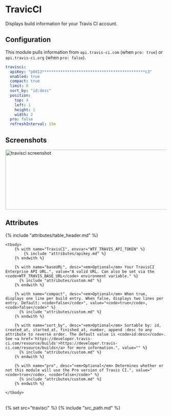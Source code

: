 # TravicCI

Displays build information for your Travis CI account.

## Configuration

This module pulls information from <code>api.travis-ci.com</code> (when <code>pro: true</code>) or <code>api.travis-ci.org</code> (when <code>pro: false</code>).

```yaml
travisci:
  apiKey: "p0d13*********************************************c3"
  enabled: true
  compact: true
  limit: 8
  sort_by: "id:desc"
  position:
    top: 4
    left: 1
    height: 1
    width: 2
  pro: false
  refreshInterval: 15m
```

## Screenshots

<img class="screenshot" src="/assets/modules/travisci.png" width="640" height="187" alt="travisci screenshot" />

## Attributes

<table>
  {% include "attributes/table_header.md" %}

    <tbody>
        {% with name="TravisCI", envvar="WTF_TRAVIS_API_TOKEN" %}
            {% include "attributes/apikey.md" %}
        {% endwith %}

        {% with name="baseURL", desc="<em>Optional</em> Your TravisCI Enterprise API URL.", value="A valid URL. Can also be set via the <code>WTF_TRAVIS_BASE_URL</code> environment variable." %}
          {% include "attributes/custom.md" %}
        {% endwith %}

        {% with name="compact", desc="<em>Optional</em> When true, displays one line per build entry. When false, displays two lines per entry. Default: <code>false</code>", value="<code>true</code>, <code>false</code>" %}
          {% include "attributes/custom.md" %}
        {% endwith %}

        {% with name="sort_by", desc="<em>Optional</em> Sortable by: id, created_at, started_at, finished_at, number, append :desc to any attribute to reverse order. The default value is <code>id:desc</code>. See <a href='https://developer.travis-ci.com/resource/builds'>https://developer.travis-ci.com/resource/builds</a> for more information.", value="" %}
          {% include "attributes/custom.md" %}
        {% endwith %}

        {% with name="pro", desc="<em>Optional</em> Determines whether or not this module will use the Pro version of Travis CI.", value="<code>true</code>, <code>false</code>" %}
          {% include "attributes/custom.md" %}
        {% endwith %}

    </tbody>
</table>

{% set src="travisci" %}
{% include "src_path.md" %}
